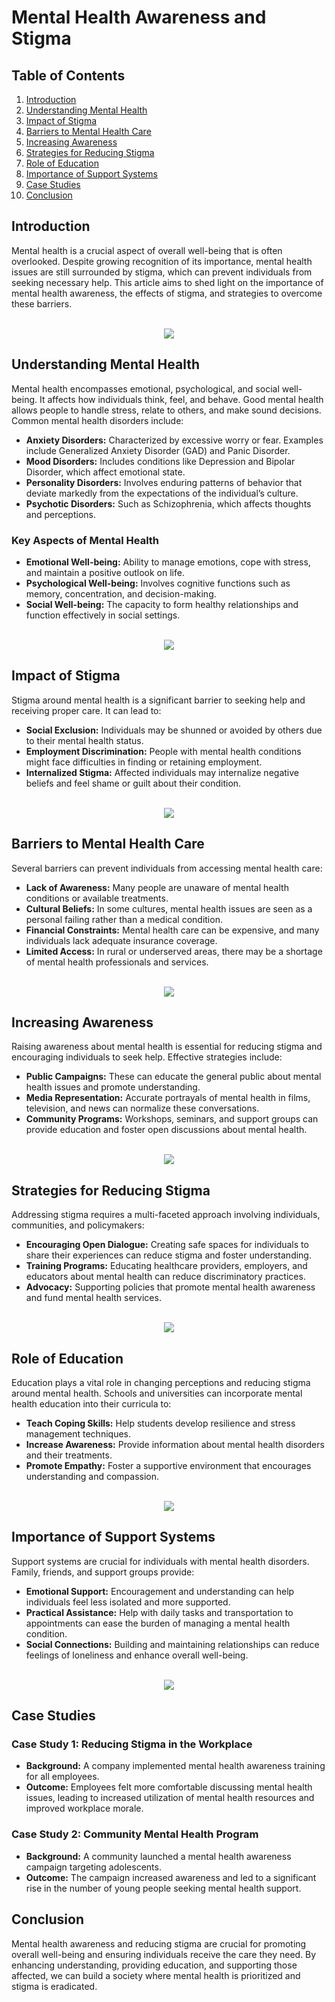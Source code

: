 # Mental Health Awareness and Stigma

## Table of Contents
1. [Introduction](#introduction)
2. [Understanding Mental Health](#understanding-mental-health)
3. [Impact of Stigma](#impact-of-stigma)
4. [Barriers to Mental Health Care](#barriers-to-mental-health-care)
5. [Increasing Awareness](#increasing-awareness)
6. [Strategies for Reducing Stigma](#strategies-for-reducing-stigma)
7. [Role of Education](#role-of-education)
8. [Importance of Support Systems](#importance-of-support-systems)
9. [Case Studies](#case-studies)
10. [Conclusion](#conclusion)

## Introduction
Mental health is a crucial aspect of overall well-being that is often overlooked. Despite growing recognition of its importance, mental health issues are still surrounded by stigma, which can prevent individuals from seeking necessary help. This article aims to shed light on the importance of mental health awareness, the effects of stigma, and strategies to overcome these barriers.

<br>
<div align="center">
  <img src="https://github.com/user-attachments/assets/08d3af2a-0cda-49b0-b8d8-0514dd6a0bfa" > 
</div>

## Understanding Mental Health
Mental health encompasses emotional, psychological, and social well-being. It affects how individuals think, feel, and behave. Good mental health allows people to handle stress, relate to others, and make sound decisions. Common mental health disorders include:

- **Anxiety Disorders:** Characterized by excessive worry or fear. Examples include Generalized Anxiety Disorder (GAD) and Panic Disorder.
- **Mood Disorders:** Includes conditions like Depression and Bipolar Disorder, which affect emotional state.
- **Personality Disorders:** Involves enduring patterns of behavior that deviate markedly from the expectations of the individual’s culture.
- **Psychotic Disorders:** Such as Schizophrenia, which affects thoughts and perceptions.

### Key Aspects of Mental Health
- **Emotional Well-being:** Ability to manage emotions, cope with stress, and maintain a positive outlook on life.
- **Psychological Well-being:** Involves cognitive functions such as memory, concentration, and decision-making.
- **Social Well-being:** The capacity to form healthy relationships and function effectively in social settings.

<br>
<div align="center">
<img src="https://github.com/user-attachments/assets/d5e329e9-4fe2-450b-97d7-acd6fd8ff7f4" >
</div>

## Impact of Stigma
Stigma around mental health is a significant barrier to seeking help and receiving proper care. It can lead to:

- **Social Exclusion:** Individuals may be shunned or avoided by others due to their mental health status.
- **Employment Discrimination:** People with mental health conditions might face difficulties in finding or retaining employment.
- **Internalized Stigma:** Affected individuals may internalize negative beliefs and feel shame or guilt about their condition.

<br>
<div align="center">
<img src="https://github.com/user-attachments/assets/70e6bce1-139a-4b75-ad23-e787d1bd0d0f" >
</div>

## Barriers to Mental Health Care
Several barriers can prevent individuals from accessing mental health care:

- **Lack of Awareness:** Many people are unaware of mental health conditions or available treatments.
- **Cultural Beliefs:** In some cultures, mental health issues are seen as a personal failing rather than a medical condition.
- **Financial Constraints:** Mental health care can be expensive, and many individuals lack adequate insurance coverage.
- **Limited Access:** In rural or underserved areas, there may be a shortage of mental health professionals and services.

<br>
<div align="center">
<img src="https://github.com/user-attachments/assets/8dd0aba3-5e7e-4392-8493-2d87dc1c0c47" >
</div>


## Increasing Awareness
Raising awareness about mental health is essential for reducing stigma and encouraging individuals to seek help. Effective strategies include:

- **Public Campaigns:** These can educate the general public about mental health issues and promote understanding.
- **Media Representation:** Accurate portrayals of mental health in films, television, and news can normalize these conversations.
- **Community Programs:** Workshops, seminars, and support groups can provide education and foster open discussions about mental health.

<br>
<div align="center">
 <img src="https://github.com/user-attachments/assets/e49198cd-1185-4e28-adcc-6eb7797e9579" >
</div>

## Strategies for Reducing Stigma
Addressing stigma requires a multi-faceted approach involving individuals, communities, and policymakers:

- **Encouraging Open Dialogue:** Creating safe spaces for individuals to share their experiences can reduce stigma and foster understanding.
- **Training Programs:** Educating healthcare providers, employers, and educators about mental health can reduce discriminatory practices.
- **Advocacy:** Supporting policies that promote mental health awareness and fund mental health services.

<br>
<div align="center">
 <img src="https://github.com/user-attachments/assets/c9119580-9879-477e-8486-d75f6ec194a9" >
</div>


## Role of Education
Education plays a vital role in changing perceptions and reducing stigma around mental health. Schools and universities can incorporate mental health education into their curricula to:

- **Teach Coping Skills:** Help students develop resilience and stress management techniques.
- **Increase Awareness:** Provide information about mental health disorders and their treatments.
- **Promote Empathy:** Foster a supportive environment that encourages understanding and compassion.

<br>
<div align="center">
 <img src="https://github.com/user-attachments/assets/4894189d-c71b-4721-b4db-f05504508bb0" >
</div>


## Importance of Support Systems
Support systems are crucial for individuals with mental health disorders. Family, friends, and support groups provide:

- **Emotional Support:** Encouragement and understanding can help individuals feel less isolated and more supported.
- **Practical Assistance:** Help with daily tasks and transportation to appointments can ease the burden of managing a mental health condition.
- **Social Connections:** Building and maintaining relationships can reduce feelings of loneliness and enhance overall well-being.

<br>
<div align="center">
 <img src="https://github.com/user-attachments/assets/13844d14-68e5-4c91-b604-06aecfc56d8e" >
</div>


## Case Studies
### Case Study 1: Reducing Stigma in the Workplace
- **Background:** A company implemented mental health awareness training for all employees.
- **Outcome:** Employees felt more comfortable discussing mental health issues, leading to increased utilization of mental health resources and improved workplace morale.

### Case Study 2: Community Mental Health Program
- **Background:** A community launched a mental health awareness campaign targeting adolescents.
- **Outcome:** The campaign increased awareness and led to a significant rise in the number of young people seeking mental health support.


## Conclusion
Mental health awareness and reducing stigma are crucial for promoting overall well-being and ensuring individuals receive the care they need. By enhancing understanding, providing education, and supporting those affected, we can build a society where mental health is prioritized and stigma is eradicated.

